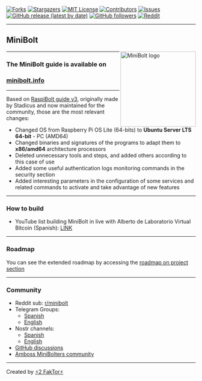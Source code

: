 [![Forks][forks-shield]][forks-url]
[![Stargazers][stars-shield]][stars-url]
[![MIT License][license-shield]][license-url]
[![Contributors][contributors-shield]][contributors-url]
[![Issues][issues-shield]][issues-url]
[![GitHub release (latest by date)](https://img.shields.io/github/v/release/minibolt-guide/minibolt?label=latest%20release)](https://github.com/minibolt-guide/minibolt/releases)
[![GitHub followers](https://img.shields.io/github/followers/minibolt-guide)](https://github.com/orgs/minibolt-guide/followers)
[![Reddit](https://img.shields.io/badge/Reddit-%23FF4500.svg?logo=Reddit&logoColor=white)](https://www.reddit.com/r/minibolt/)

[forks-shield]: https://img.shields.io/github/forks/minibolt-guide/minibolt.svg?style=for-the-badge
[forks-url]: https://github.com/minibolt-guide/minibolt/network/members
[stars-shield]: https://img.shields.io/github/stars/minibolt-guide/minibolt.svg?style=for-the-badge
[stars-url]: https://github.com/minibolt-guide/minibolt/stargazers
[license-shield]: https://img.shields.io/github/license/minibolt-guide/minibolt.svg?style=for-the-badge
[license-url]: https://github.com/minibolt-guide/minibolt/blob/main/LICENSE
[contributors-shield]: https://img.shields.io/github/contributors/minibolt-guide/minibolt.svg?style=for-the-badge
[contributors-url]: https://github.com/minibolt-guide/minibolt/graphs/contributors
[issues-shield]: https://img.shields.io/github/issues/minibolt-guide/minibolt.svg?style=for-the-badge
[issues-url]: https://github.com/minibolt-guide/minibolt/issues

---

## MiniBolt
<img src="https://github.com/minibolt-guide/minibolt/blob/main/resources/logos/logo_quater_minibolt_text.png" alt="MiniBolt logo"  align='right'  width="200" height="200"> 

---

### The MiniBolt guide is available on

### [minibolt.info](https://minibolt.info)

</h3>

---

Based on [RaspiBolt guide v3](https://github.com/raspibolt/raspibolt), originally made by Stadicus and now maintained for the community, those are the most relevant changes:

- Changed OS from Raspberry Pi OS Lite (64-bits) to **Ubuntu Server LTS 64-bit** - PC (AMD64)
- Changed binaries and signatures of the programs to adapt them to **x86/amd64** architecture processors
- Deleted unnecessary tools and steps, and added others according to this case of use
- Added some useful authentication logs monitoring commands in the security section
- Added interesting parameters in the configuration of some services and related commands to activate and take advantage of new features

---

### How to build

- YouTube list building MiniBolt in live with Alberto de Laboratorio Virtual Bitcoin (Spanish): [LINK](https://youtube.com/playlist?list=PL7-Q40ihLbmP9vXZGdQgEozQnFISzT8ms)

---

### Roadmap

You can see the extended roadmap by accessing the [roadmap on project section](https://github.com/orgs/minibolt-guide/projects/1)

---

### Community

* Reddit sub: [r/minibolt](https://www.reddit.com/r/minibolt/)
* Telegram Groups:
  * [Spanish](https://t.me/minibolt_es)
  * [English](https://t.me/minibolt)
* Nostr channels:
  * [Spanish](https://www.nostrchat.io/channel/aa64f2ead929ce8417f85bde7d22ebde13cc01ceb4e00145572437eb1ad46249)
  * [English](https://www.nostrchat.io/channel/3bd633eaad12242572bfc5ba10d3e52b2c0e152f4207383858993c373d314015)
* [GitHub discussions](https://github.com/minibolt-guide/minibolt/discussions)
* [Amboss MiniBolters community](https://amboss.space/es/community/fee5ec65-5b9a-4305-856a-1eb1aff19c34)

---

Created by [⚡2 FakTor⚡](https://nosta.me/b17fccdf07ba2387f038b34426720cd68d112df923bca2bed8f8c309b7211155)

